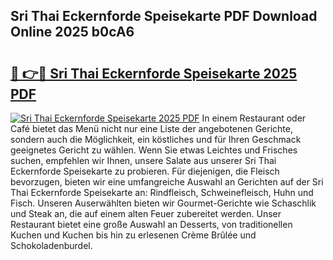 ## Sri Thai Eckernforde Speisekarte PDF Download Online 2025 b0cA6

# <h2><a href="http://gcb6jx9.nevu.top/?p=Sri+Thai+Eckernforde+Speisekarte">🔗 👉🔴 Sri Thai Eckernforde Speisekarte 2025 PDF</a></h2>

[![Sri Thai Eckernforde Speisekarte 2025 PDF](https://i.imgur.com/dBaPXMq.png)](http://gcb6jx9.nevu.top/?p=Sri+Thai+Eckernforde+Speisekarte)
In einem Restaurant oder Café bietet das Menü nicht nur eine Liste der angebotenen Gerichte, sondern auch die Möglichkeit, ein köstliches und für Ihren Geschmack geeignetes Gericht zu wählen. Wenn Sie etwas Leichtes und Frisches suchen, empfehlen wir Ihnen, unsere Salate aus unserer Sri Thai Eckernforde Speisekarte zu probieren. Für diejenigen, die Fleisch bevorzugen, bieten wir eine umfangreiche Auswahl an Gerichten auf der Sri Thai Eckernforde Speisekarte an: Rindfleisch, Schweinefleisch, Huhn und Fisch. Unseren Auserwählten bieten wir Gourmet-Gerichte wie Schaschlik und Steak an, die auf einem alten Feuer zubereitet werden. Unser Restaurant bietet eine große Auswahl an Desserts, von traditionellen Kuchen und Kuchen bis hin zu erlesenen Crème Brûlée und Schokoladenburdel.

